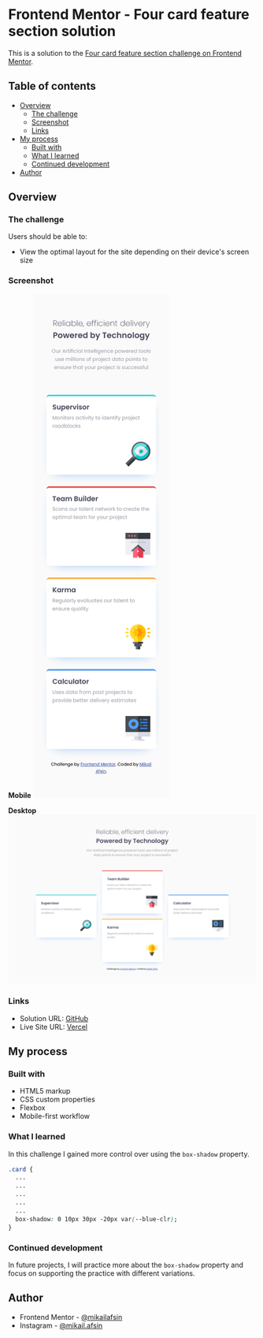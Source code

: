 # Frontend Mentor - Four card feature section solution

This is a solution to the [Four card feature section challenge on Frontend Mentor](https://www.frontendmentor.io/challenges/four-card-feature-section-weK1eFYK).

## Table of contents

- [Overview](#overview)
  - [The challenge](#the-challenge)
  - [Screenshot](#screenshot)
  - [Links](#links)
- [My process](#my-process)
  - [Built with](#built-with)
  - [What I learned](#what-i-learned)
  - [Continued development](#continued-development)
- [Author](#author)
## Overview

### The challenge

Users should be able to:

- View the optimal layout for the site depending on their device's screen size

### Screenshot

**Mobile**
![](./screenshot/mobile-screenshot.png)

**Desktop**
![](./screenshot/desktop-screenshot.png)

### Links

- Solution URL: [GitHub](https://github.com/mikailafsin/frontend-mentor-four-card-feature-section-solution)
- Live Site URL: [Vercel](https://frontend-mentor-four-card-feature-section-solution-khaki.vercel.app)

## My process

### Built with

- HTML5 markup
- CSS custom properties
- Flexbox
- Mobile-first workflow

### What I learned

In this challenge I gained more control over using the `box-shadow` property.


```css
.card {
  ...
  ...
  ...
  ...
  ...
  box-shadow: 0 10px 30px -20px var(--blue-clr);
}
```

### Continued development

In future projects, I will practice more about the `box-shadow` property and focus on supporting the practice with different variations.

## Author

- Frontend Mentor - [@mikailafsin](https://www.frontendmentor.io/profile/mikailafsin)
- Instagram - [@mikail.afsin](https://www.instagram.com/mikail.afsin)